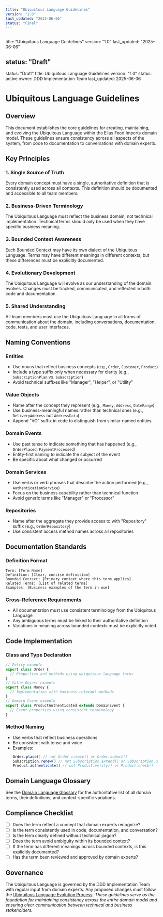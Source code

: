 ```yaml
---
title: "Ubiquitous Language Guidelines"
version: "2.0"
last_updated: "2025-06-06"
status: "Final"
---
```

##
title: "Ubiquitous Language Guidelines"
version: "1.0"
last_updated: "2025-06-06"
## status: "Draft"
status: "Draft"
title: Ubiquitous Language Guidelines
version: "1.0"
status: active
owner: DDD Implementation Team
last_updated: 2025-06-06
# Ubiquitous Language Guidelines
## Overview
This document establishes the core guidelines for creating, maintaining, and evolving the Ubiquitous Language within the Elias Food Imports domain model. These guidelines ensure consistency across all aspects of the system, from code to documentation to conversations with domain experts.
## Key Principles
### 1. Single Source of Truth
Every domain concept must have a single, authoritative definition that is consistently used across all contexts. This definition should be documented and accessible to all team members.
### 2. Business-Driven Terminology
The Ubiquitous Language must reflect the business domain, not technical implementation. Technical terms should only be used when they have specific business meaning.
### 3. Bounded Context Awareness
Each Bounded Context may have its own dialect of the Ubiquitous Language. Terms may have different meanings in different contexts, but these differences must be explicitly documented.
### 4. Evolutionary Development
The Ubiquitous Language will evolve as our understanding of the domain evolves. Changes must be tracked, communicated, and reflected in both code and documentation.
### 5. Shared Understanding
All team members must use the Ubiquitous Language in all forms of communication about the domain, including conversations, documentation, code, tests, and user interfaces.
## Naming Conventions
### Entities
- Use nouns that reflect business concepts (e.g., `Order`, `Customer`, `Product`)
- Include a type suffix only when necessary for clarity (e.g., `SubscriptionPlan` vs. `Subscription`)
- Avoid technical suffixes like "Manager", "Helper", or "Utility"
### Value Objects
- Name after the concept they represent (e.g., `Money`, `Address`, `DateRange`)
- Use business-meaningful names rather than technical ones (e.g., `DeliveryAddress` not `AddressData`)
- Append "VO" suffix in code to distinguish from similar-named entities
### Domain Events
- Use past tense to indicate something that has happened (e.g., `OrderPlaced`, `PaymentProcessed`)
- Entity-first naming to indicate the subject of the event
- Be specific about what changed or occurred
### Domain Services
- Use verbs or verb phrases that describe the action performed (e.g., `AuthenticationService`)
- Focus on the business capability rather than technical function
- Avoid generic terms like "Manager" or "Processor"
### Repositories
- Name after the aggregate they provide access to with "Repository" suffix (e.g., `OrderRepository`)
- Use consistent access method names across all repositories
## Documentation Standards
### Definition Format
```
Term: [Term Name]
Definition: [Clear, concise definition]
Bounded Context: [Primary context where this term applies]
Related Terms: [List of related terms]
Examples: [Business examples of the term in use]
```
### Cross-Reference Requirements
- All documentation must use consistent terminology from the Ubiquitous Language
- Any ambiguous terms must be linked to their authoritative definition
- Variations in meaning across bounded contexts must be explicitly noted
## Code Implementation
### Class and Type Declaration
```typescript
// Entity example
export class Order {
  // Properties and methods using ubiquitous language terms
}
// Value Object example
export class Money {
  // Implementation with business-relevant methods
}
// Domain Event example
export class ProductAuthenticated extends DomainEvent {
  // Event properties using consistent terminology
}
```
### Method Naming
- Use verbs that reflect business operations
- Be consistent with tense and voice
- Examples:
  ```typescript
  Order.place() // not Order.create() or Order.submit()
  Subscription.renew() // not Subscription.extend() or Subscription.update()
  Product.authenticate() // not Product.verify() or Product.check()
  ```
## Domain Language Glossary
See the [Domain Language Glossary](../glossary/README.md) for the authoritative list of all domain terms, their definitions, and context-specific variations.
## Compliance Checklist
- [ ] Does the term reflect a concept that domain experts recognize?
- [ ] Is the term consistently used in code, documentation, and conversation?
- [ ] Is the term clearly defined without technical jargon?
- [ ] Does the term avoid ambiguity within its bounded context?
- [ ] If the term has different meanings across bounded contexts, is this explicitly documented?
- [ ] Has the term been reviewed and approved by domain experts?
## Governance
The Ubiquitous Language is governed by the DDD Implementation Team with regular input from domain experts. Any proposed changes must follow the [Ubiquitous Language Evolution Process](../guidelines/ubiquitous_language_evolution.md).
*These guidelines serve as the foundation for maintaining consistency across the entire domain model and ensuring clear communication between technical and business stakeholders.*
